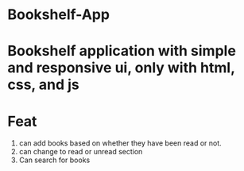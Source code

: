 # Bookshelf-App
# Bookshelf application with simple and responsive ui, only with html, css, and js

# Feat
1. can add books based on whether they have been read or not.
2. can change to read or unread section
3. Can search for books
